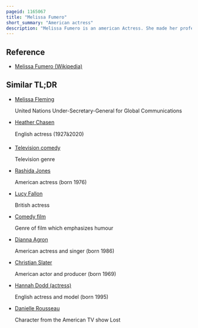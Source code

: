 ```yaml
---
pageid: 1165067
title: "Melissa Fumero"
short_summary: "American actress"
description: "Melissa Fumero is an american Actress. She made her professional Debut in 2004 in the recurring Role of adriana Cramer in the Television Soap opera one Life to live. Following several minor Roles she had her first main Role as amy Santiago in the Comedy Series brooklyn nine-nine that she played from 2013 to 2021. Since then, she has voiced Melissa Tarleton in the animated Series M. O. D. O. K. And starred as Eliza Walker in the Netflix Comedy Blockbuster. She is married to actor and former Model David Fumero with whom she has two Sons."
---
```


## Reference

- [Melissa Fumero (Wikipedia)](https://en.wikipedia.org/?curid=1165067)

## Similar TL;DR

- [Melissa Fleming](/tldr/en/melissa-fleming)

  United Nations Under-Secretary-General for Global Communications

- [Heather Chasen](/tldr/en/heather-chasen)

  English actress (1927â2020)

- [Television comedy](/tldr/en/television-comedy)

  Television genre

- [Rashida Jones](/tldr/en/rashida-jones)

  American actress (born 1976)

- [Lucy Fallon](/tldr/en/lucy-fallon)

  British actress

- [Comedy film](/tldr/en/comedy-film)

  Genre of film which emphasizes humour

- [Dianna Agron](/tldr/en/dianna-agron)

  American actress and singer (born 1986)

- [Christian Slater](/tldr/en/christian-slater)

  American actor and producer (born 1969)

- [Hannah Dodd (actress)](/tldr/en/hannah-dodd-actress)

  English actress and model (born 1995)

- [Danielle Rousseau](/tldr/en/danielle-rousseau)

  Character from the American TV show Lost
